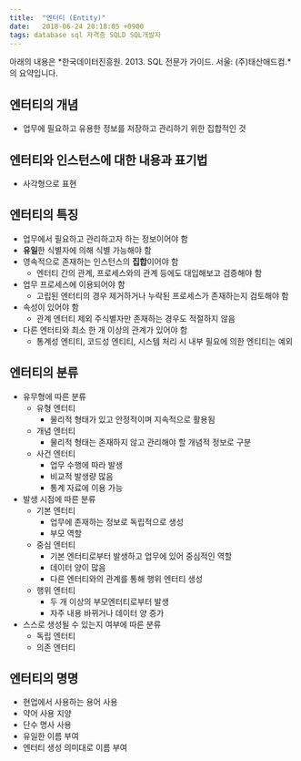 ```yaml
---
title:  "엔터티 (Entity)"
date:   2018-06-24 20:18:05 +0900
tags: database sql 자격증 SQLD SQL개발자
---
```


아래의 내용은 *한국데이터진흥원. 2013. SQL 전문가 가이드. 서울: (주)태산애드컴.*의 요약입니다.


## 엔터티의 개념
* 업무에 필요하고 유용한 정보를 저장하고 관리하기 위한 집합적인 것



## 엔터티와 인스턴스에 대한 내용과 표기법
* 사각형으로 표현



## 엔터티의 특징
* 업무에서 필요하고 관리하고자 하는 정보이어야 함
* **유일**한 식별자에 의해 식별 가능해야 함
* 영속적으로 존재하는 인스턴스의 **집합**이어야 함
    * 엔터티 간의 관계, 프로세스와의 관계 등에도 대입해보고 검증해야 함
* 업무 프로세스에 이용되어야 함
    * 고립된 엔터티의 경우 제거하거나 누락된 프로세스가 존재하는지 검토해야 함
* 속성이 있어야 함
    * 관계 엔터티 제외 주식별자만 존재하는 경우도 적절하지 않음
* 다른 엔터티와 최소 한 개 이상의 관계가 있어야 함
    * 통계성 엔티티, 코드성 엔티티, 시스템 처리 시 내부 필요에 의한 엔티티는 예외



## 엔터티의 분류
* 유무형에 따른 분류
    * 유형 엔터티
        * 물리적 형태가 있고 안정적이며 지속적으로 활용됨
    * 개념 엔터티
        * 물리적 형태는 존재하지 않고 관리해야 할 개념적 정보로 구분
    * 사건 엔터티
        * 업무 수행에 따라 발생
        * 비교적 발생량 많음
        * 통계 자료에 이용 가능
* 발생 시점에 따른 분류
    * 기본 엔터티
        * 업무에 존재하는 정보로 독립적으로 생성
        * 부모 역할
    * 중심 엔터티
        * 기본 엔터티로부터 발생하고 업무에 있어 중심적인 역할
        * 데이터 양이 많음
        * 다른 엔터티와의 관계를 통해 행위 엔터티 생성
    * 행위 엔터티
        * 두 개 이상의 부모엔터티로부터 발생
        * 자주 내용 바뀌거나 데이터 양 증가
* 스스로 생성될 수 있는지 여부에 따른 분류
    * 독립 엔터티
    * 의존 엔터티



## 엔터티의 명명
* 현업에서 사용하는 용어 사용
* 약어 사용 지양
* 단수 명사 사용
* 유일한 이름 부여
* 엔터티 생성 의미대로 이름 부여